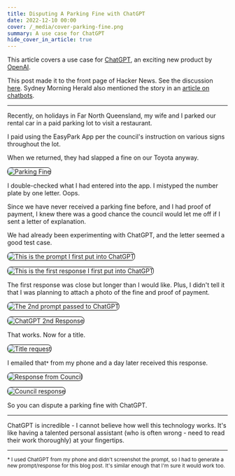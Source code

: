 ```yaml
---
title: Disputing A Parking Fine with ChatGPT
date: 2022-12-10 00:00
cover: /_media/cover-parking-fine.png
summary: A use case for ChatGPT
hide_cover_in_article: true
---
```


This article covers a use case for [ChatGPT](https://chat.openai.com/), an exciting new product by [OpenAI](https://chat.openai.com/).

This post made it to the front page of Hacker News. See the discussion [here](https://news.ycombinator.com/item?id=33937753). Sydney Morning Herald also mentioned the story in an [article on chatbots](https://www.smh.com.au/technology/will-ai-rescue-us-from-the-yoke-of-futile-jobs-20221213-p5c5zj.html).

---
<style>
img {
    border: 1px solid #000;
   border-radius: 8px;
}
</style>

Recently, on holidays in Far North Queensland, my wife and I parked our rental car in a paid parking lot to visit a restaurant.

I paid using the EasyPark App per the council's instruction on various signs throughout the lot.

When we returned, they had slapped a fine on our Toyota anyway.

![Parking Fine](/_media/chatgpt1-parking-fine.png)

I double-checked what I had entered into the app. I mistyped the number plate by one letter. Oops.

Since we have never received a parking fine before, and I had proof of payment, I knew there was a good chance the council would let me off if I sent a letter of explanation.

We had already been experimenting with ChatGPT, and the letter seemed a good test case.

![This is the prompt I first put into ChatGPT](/_media/chatgpt1-prompt1.png)

![This is the first response I first put into ChatGPT](/_media/chatgpt1-response1.png)

The first response was close but longer than I would like. Plus, I didn't tell it that I was planning to attach a photo of the fine and proof of payment.

![The 2nd prompt passed to ChatGPT](/_media/chatgpt1-prompt2-response2.png)


![ChatGPT 2nd Response](_media/chatgpt1-response2.png)

That works. Now for a title.

![Title request](/_media/chatgpt1-title.png)

I emailed that<small>*</small> from my phone and a day later received this response.

![Response from Council](_media/chatgpt1-response-email.png)

![Council response](_media/chatgpt1-council-response.png)

So you can dispute a parking fine with ChatGPT.

---

ChatGPT is incredible -  I cannot believe how well this technology works. It's like having a talented personal assistant (who is often wrong - need to read their work thoroughly) at your fingertips.

---

<small>
* I used ChatGPT from my phone and didn't screenshot the prompt, so I had to generate a new prompt/response for this blog post. It's similar enough that I'm sure it would work too.
</small>